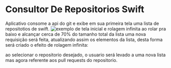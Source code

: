 # Consultor De Repositorios Swift

Aplicativo consome a api do git e exibe em sua primeira tela uma lista de repositotios de swift.
![exemplo de tela inicial e rolagem infinita](https://github.com/Hellyson206/ConsultorDeRepositoriosGithub/blob/master/Assets/gif1.gif)
ao rolar pra baixo e alcançar cerca de 70% do tamanho total da lista uma nova requisição será feita, atualizando assim os elementos da lista, desta forma será criado o efeito de rolagem infinita:


ao selecionar o repositorio desejado, o usuario será levado a uma nova lista mas agora referente aos pull requests do repositorio.
